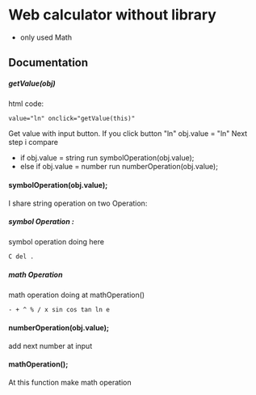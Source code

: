 # Web calculator without library
- only used Math

## Documentation

##### getValue(obj) 
html code:
```
value="ln" onclick="getValue(this)"
```
Get value with input button. If you click button "ln" obj.value = "ln"
Next step i compare 
*   if obj.value = string run symbolOperation(obj.value);
*   else if obj.value = number run numberOperation(obj.value);

#### symbolOperation(obj.value);
I share string operation on two Operation:

##### symbol Operation : 
symbol operation doing here
```
С del .
```

##### math Operation
math operation doing at mathOperation()
```
- + ^ % / x sin cos tan ln e 
```
#### numberOperation(obj.value);
add next number at input

#### mathOperation();
At this function make math operation